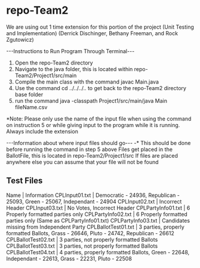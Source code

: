 # repo-Team2
We are using out 1 time extension for this portion of the project (Unit Testing and Implementation)
(Derrick Dischinger, Bethany Freeman, and Rock Zgutowicz)

---Instructions to Run Program Through Terminal---
1. Open the repo-Team2 directory
2. Navigate to the java folder, this is located within repo-Team2/Project1/src/main
3. Compile the main class with the command javac Main.java
4. Use the command cd ../../../.. to get back to the repo-Team2 directory base folder
5. run the command java -classpath Project1/src/main/java Main fileName.csv

*Note: Please only use the name of the input file when using the command on instruction 5 or 
while giving input to the program while it is running. Always include the extension

---Information about where input files should go---
-* This should be done before running the command in step 5 above
   Files get placed in the BallotFile, this is located in repo-Team2/Project1/src
   If files are placed anywhere else you can assume that your file will not be found

Test Files
------------------------
Name                | Information
CPLInput01.txt      | Democratic - 24936, Republican - 25093, Green - 25067, Independant - 24904
CPLInput02.txt      | Incorrect Header
CPLInput03.txt      | No Votes, Incorrect Header
CPLPartyInfo01.txt  | 6 Properly formatted parties only
CPLPartyInfo02.txt  | 6 Properly formatted parties only (Same as CPLPartyInfo01.txt)
CPLPartyInfo03.txt  | Candidates missing from Independent Party
CPLBallotTest01.txt | 3 parties, properly formatted Ballots, Grass - 26646, Pluto - 24742, Republican - 26612
CPLBallotTest02.txt | 3 parties, not properly formatted Ballots
CPLBallotTest03.txt | 3 parties, not properly formatted Ballots
CPLBallotTest04.txt | 4 parties, properly formatted Ballots, Green - 22648, Independant - 22613, Grass - 22231, Pluto - 22508

